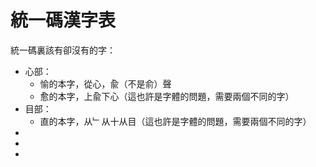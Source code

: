 <h1>統一碼漢字表</h1>

<p>統一碼裏該有卻沒有的字：</p>
<ul>
<li>心部：
<ul>
<li>愉的本字，從心，兪（不是俞）聲</li>
<li>愈的本字，上兪下心（這也許是字體的問題，需要兩個不同的字）</li>
</ul>
<li>目部：
<ul>
<li>直的本字，从﹂从十从目（這也許是字體的問題，需要兩個不同的字）</li>
</ul>

</li>
<li></li>
<li></li>
<li></li>
</ul>

